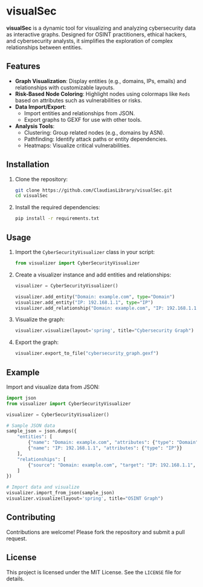 # visualSec

**visualSec** is a dynamic tool for visualizing and analyzing cybersecurity data as interactive graphs. Designed for OSINT practitioners, ethical hackers, and cybersecurity analysts, it simplifies the exploration of complex relationships between entities.

## Features

- **Graph Visualization**: Display entities (e.g., domains, IPs, emails) and relationships with customizable layouts.
- **Risk-Based Node Coloring**: Highlight nodes using colormaps like `Reds` based on attributes such as vulnerabilities or risks.
- **Data Import/Export**:
  - Import entities and relationships from JSON.
  - Export graphs to GEXF for use with other tools.
- **Analysis Tools**:
  - Clustering: Group related nodes (e.g., domains by ASN).
  - Pathfinding: Identify attack paths or entity dependencies.
  - Heatmaps: Visualize critical vulnerabilities.

## Installation

1. Clone the repository:
   ```bash
   git clone https://github.com/ClaudiasLibrary/visualSec.git
   cd visualSec
   ```

2. Install the required dependencies:
   ```bash
   pip install -r requirements.txt
   ```

## Usage

1. Import the `CyberSecurityVisualizer` class in your script:
   ```python
   from visualizer import CyberSecurityVisualizer
   ```

2. Create a visualizer instance and add entities and relationships:
   ```python
   visualizer = CyberSecurityVisualizer()

   visualizer.add_entity("Domain: example.com", type="Domain")
   visualizer.add_entity("IP: 192.168.1.1", type="IP")
   visualizer.add_relationship("Domain: example.com", "IP: 192.168.1.1", relationship="Resolves to")
   ```

3. Visualize the graph:
   ```python
   visualizer.visualize(layout='spring', title="Cybersecurity Graph")
   ```

4. Export the graph:
   ```python
   visualizer.export_to_file("cybersecurity_graph.gexf")
   ```

## Example

Import and visualize data from JSON:

```python
import json
from visualizer import CyberSecurityVisualizer

visualizer = CyberSecurityVisualizer()

# Sample JSON data
sample_json = json.dumps({
    "entities": [
        {"name": "Domain: example.com", "attributes": {"type": "Domain"}},
        {"name": "IP: 192.168.1.1", "attributes": {"type": "IP"}}
    ],
    "relationships": [
        {"source": "Domain: example.com", "target": "IP: 192.168.1.1", "attributes": {"relationship": "Resolves to"}}
    ]
})

# Import data and visualize
visualizer.import_from_json(sample_json)
visualizer.visualize(layout='spring', title="OSINT Graph")
```

## Contributing

Contributions are welcome! Please fork the repository and submit a pull request.

## License

This project is licensed under the MIT License. See the `LICENSE` file for details.

